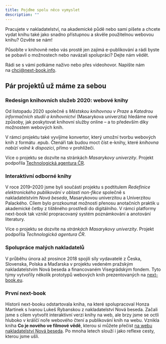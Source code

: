```yaml
---
title: Pojďme spolu něco vymyslet
description: ""
---
```

Pracujete v nakladatelství, na akademické půdě nebo sami píšete a chcete vydat knihu také jako snadno přístupnou a skvěle použitelnou webovou knihu? Ozvěte se nám!

Působíte v knihovně nebo vás prostě jen zajímá e-publikování a rádi byste se pobavli o možnostech nebo navázali spolupráci? Dejte nám vědět.

Rádi se s vámi potkáme naživo nebo přes videohovor. Napište nám na [chci@next-book.info](mailto:chci@next-book.info).

## **Pár projektů už máme za sebou**

### **Redesign knihovních služeb 2020: webové knihy**

Od listopadu 2020 společně s *Městskou knihovnou v Praze* a *Katedrou informačních studií a knihovnictví* (Masarykova univerzita) hledáme nové způsoby, jak poskytovat knihovní služby online – a to především díky možnostem webových knih.

V rámci projektu také vyvíjíme konvertor, který umožní tvorbu webových knih z formátu .epub. Čtenáři tak budou moct číst e-knihy, které *knihovna nabízí volně k dispozici*, přímo v prohlížeči.

Více o projektu se dozvíte na stránkách *Masarykovy univerzity*. Projekt podpořila [Technologická agentura ČR](https://www.tacr.cz/).

### **Interaktivní odborné knihy**

V roce 2019–2020 jsme byli součástí projektu s podtitulem *Redefinice elektronického publikování v oblasti non-fikce* společně s nakladatelstvím *Nová beseda*, Masarykovou univerzitou a Univerzitou Palackého. Cílem bylo prozkoumat možnosti přenosu anotačních praktik u akademické četby z tištěného prostředí do digitálního. V rámci platformy next-book tak vznikl propracovaný systém poznámkování a anotování literatury.

Více o projektu se dozvíte na *stránkách Masarykovy univerzity*. Projekt podpořila *Technologická agentura ČR*.

### **Spolupráce malých nakladatelů**

V průběhu února až prosince 2018 spojili síly vydavatelé z Česka, Slovenska, Polska a Maďarska v projektu vedeném pražským nakladatelstvím Nová beseda a financovaném Visegrádským fondem. Tyto týmy vytvořily několik prototypů webových knih prezentovaných na [next-book.eu](https://next-book.eu/en/).

### První next-book

Historii next-booku odstartovala kniha, na které spolupracoval Honza Martinek s Ivanou Lukeš Rybanskou z nakladatelství Nová beseda. Začali jsme s cílem vytvořit interaktivní verzi knihy na web, ale brzy jsme se octli hluboko v králičí noře webového čtení a publikování knih na webu. Vznikla kniha **Co je nového ve filmové vědě**, kterou si můžete přečíst [na webu nakladatelství Nová beseda](https://novabeseda.cz/page/nextbook). Po mnoha letech slouží i jako reflexe cesty, kterou jsme ušli.